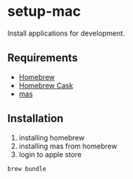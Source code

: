 # setup-mac

Install applications for development.

## Requirements

- [Homebrew](https://github.com/Homebrew/brew)
- [Homebrew Cask](https://github.com/Homebrew/homebrew-cask)
- [mas](https://github.com/mas-cli/mas)

## Installation

1. installing homebrew
2. installing mas from homebrew
3. login to apple store

```
brew bundle
```